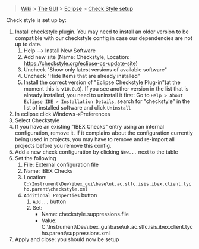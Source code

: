> [Wiki](Home) > [The GUI](The-GUI) > [Eclipse](GUI-Eclipse) > [Check Style setup](Checkstyle-setup)

Check style is set up by:

1. Install checkstyle plugin. You may need to install an older version to be compatible with our checkstyle config in case our dependencies are not up to date. 
    1. Help --> Install New Software
    1. Add new site (Name: Checkstyle, Location: https://checkstyle.org/eclipse-cs-update-site)
    1. Uncheck "Show only latest versions of available software"
    1. Uncheck "Hide Items that are already installed"
    1. Install the correct version of "Eclipse Checkstyle Plug-in"(at the moment this is v`10.0.0`). If you see another version in the list that is already installed, you need to uninstall it first: Go to `Help > About Eclipse IDE > Installation Details`, search for "checkstyle" in the list of installed software and click `Uninstall`
1. In eclipse click Windows->Preferences
1. Select Checkstyle 
1. If you have an existing "IBEX Checks" entry using an internal configuration, remove it. If it complains about the configuration currently being used in projects, you may have to remove and re-import all projects before you remove this config.
1. Add a new check configuration by clicking `New...` next to the table
1. Set the following
    1. File: External configuration file
    1. Name: IBEX Checks
    1. Location: `C:\Instrument\Dev\ibex_gui\base\uk.ac.stfc.isis.ibex.client.tycho.parent\checkstyle.xml`
    1. `Additional Properties` button
        1. `Add...` button
        1. Set:
            - Name: checkstyle.suppressions.file
            - Value: C:\Instrument\Dev\ibex_gui\base\uk.ac.stfc.isis.ibex.client.tycho.parent\suppressions.xml
1. Apply and close: you should now be setup
